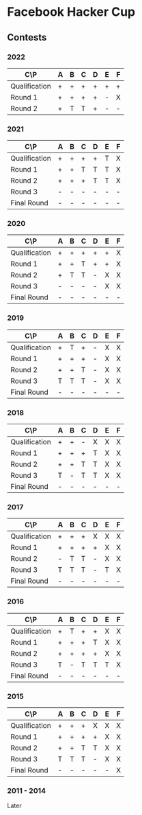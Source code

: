 # Facebook Hacker Cup

## Contests

### 2022

| C\P | A | B | C | D | E | F |
| --- | --- | --- | --- | --- | --- | --- |
| Qualification | + | + | + | + | + | + |
| Round 1 | + | + | + | + | - | X |
| Round 2 | + | T | T | + | - | - |

### 2021

| C\P | A | B | C | D | E | F |
| --- | --- | --- | --- | --- | --- | --- |
| Qualification | + | + | + | + | T | X |
| Round 1 | + | + | T | T | T | X |
| Round 2 | + | + | + | T | T | X |
| Round 3 | - | - | - | - | - | - |
| Final Round | - | - | - | - | - | - |

### 2020

| C\P | A | B | C | D | E | F |
| --- | --- | --- | --- | --- | --- | --- |
| Qualification | + | + | + | + | + | X |
| Round 1 | + | + | T | + | + | X |
| Round 2 | + | T | T | - | X | X |
| Round 3 | - | - | - | - | X | X |
| Final Round | - | - | - | - | - | - |

### 2019

| C\P | A | B | C | D | E | F |
| --- | --- | --- | --- | --- | --- | --- |
| Qualification | + | T | + | - | X | X |
| Round 1 | + | + | + | - | X | X |
| Round 2 | + | + | T | - | X | X |
| Round 3 | T | T | T | - | X | X |
| Final Round | - | - | - | - | - | - |

### 2018

| C\P | A | B | C | D | E | F |
| --- | --- | --- | --- | --- | --- | --- |
| Qualification | + | + | - | X | X | X |
| Round 1 | + | + | + | T | X | X |
| Round 2 | + | + | T | T | X | X |
| Round 3 | T | - | T | T | X | X |
| Final Round | - | - | - | - | - | - |

### 2017

| C\P | A | B | C | D | E | F |
| --- | --- | --- | --- | --- | --- | --- |
| Qualification | + | + | + | X | X | X |
| Round 1 | + | + | + | + | X | X |
| Round 2 | - | T | T | - | X | X |
| Round 3 | T | T | T | - | T | X |
| Final Round | - | - | - | - | - | - |

### 2016

| C\P | A | B | C | D | E | F |
| --- | --- | --- | --- | --- | --- | --- |
| Qualification | + | T | + | + | X | X |
| Round 1 | + | + | + | T | X | X |
| Round 2 | + | + | + | + | X | X |
| Round 3 | T | - | T | T | T | X |
| Final Round | - | - | - | - | - | - |

### 2015

| C\P | A | B | C | D | E | F |
| --- | --- | --- | --- | --- | --- | --- |
| Qualification | + | + | + | X | X | X |
| Round 1 | + | + | + | + | X | X |
| Round 2 | + | + | T | T | X | X |
| Round 3 | T | T | T | - | X | X |
| Final Round | - | - | - | - | - | X |

### 2011 - 2014

Later